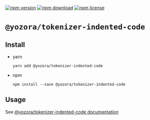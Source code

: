 [![npm version](https://img.shields.io/npm/v/@yozora/tokenizer-indented-code.svg)](https://www.npmjs.com/package/@yozora/tokenizer-indented-code)
[![npm download](https://img.shields.io/npm/dm/@yozora/tokenizer-indented-code.svg)](https://www.npmjs.com/package/@yozora/tokenizer-indented-code)
[![npm license](https://img.shields.io/npm/l/@yozora/tokenizer-indented-code.svg)](https://www.npmjs.com/package/@yozora/tokenizer-indented-code)


# `@yozora/tokenizer-indented-code`

## Install

  * yarn

    ```console
    yarn add @yozora/tokenizer-indented-code
    ```

  * npm

    ```console
    npm install --save @yozora/tokenizer-indented-code
    ```

## Usage

  See [@yozora/tokenizer-indented-code documentation](https://yozora.guanghechen.com/docs/package/tokenizer-indented-code)
